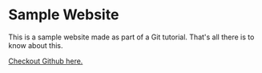 # Sample Website

This is a sample website made as part of a Git tutorial.
That's all there is to know about this.

[Checkout Github here.](https://github.com/)
